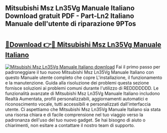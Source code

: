## Mitsubishi Msz Ln35Vg Manuale Italiano Download gratuit PDF - Part-Ln2 Italiano Manuale dell'utente di riparazione 9PTos

# <h2><a href="http://dfbdzs7.blite.top/?on=Mitsubishi+Msz+Ln35Vg+Manuale+Italiano">🔗Download 👉🔴 Mitsubishi Msz Ln35Vg Manuale Italiano</a></h2>

[![Mitsubishi Msz Ln35Vg Manuale Italiano download](https://i.imgur.com/lujVjoI.png)](http://dfbdzs7.blite.top/?on=Mitsubishi+Msz+Ln35Vg+Manuale+Italiano)
Fai il primo passo per padroneggiare il tuo nuovo Mitsubishi Msz Ln35Vg Manuale Italiano con questo Manuale utente completo che copre L'installazione, il funzionamento e la manutenzione. Guida alla risoluzione dei problemi questa sezione fornisce soluzioni ai problemi comuni durante l'utilizzo di REDDDDDDD. Le funzionalità avanzate di Mitsubishi Msz Ln35Vg Manuale Italiano includono Realtà Aumentata, profili personalizzabili, aggiornamenti automatici e riconoscimento vocale, tutti accessibili e personalizzati dall'interfaccia utente. Ci aspettiamo che Mitsubishi Msz Ln35Vg Manuale Italiano sia stata una risorsa chiara e di facile comprensione nel tuo viaggio verso la padronanza dell'uso del tuo nuovo gadget. Se hai bisogno di aiuto o chiarimenti, non esitare a contattare il nostro team di supporto.
